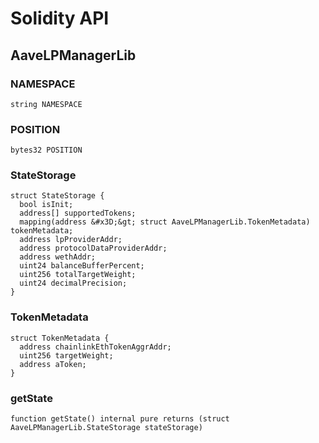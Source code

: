 # Solidity API

## AaveLPManagerLib








### NAMESPACE

```solidity
string NAMESPACE
```







### POSITION

```solidity
bytes32 POSITION
```







### StateStorage








```solidity
struct StateStorage {
  bool isInit;
  address[] supportedTokens;
  mapping(address &#x3D;&gt; struct AaveLPManagerLib.TokenMetadata) tokenMetadata;
  address lpProviderAddr;
  address protocolDataProviderAddr;
  address wethAddr;
  uint24 balanceBufferPercent;
  uint256 totalTargetWeight;
  uint24 decimalPrecision;
}
```

### TokenMetadata








```solidity
struct TokenMetadata {
  address chainlinkEthTokenAggrAddr;
  uint256 targetWeight;
  address aToken;
}
```

### getState

```solidity
function getState() internal pure returns (struct AaveLPManagerLib.StateStorage stateStorage)
```









